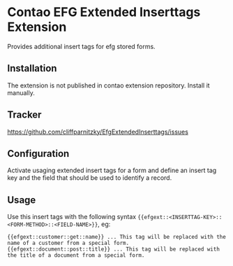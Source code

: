 Contao EFG Extended Inserttags Extension
========================================

Provides additional insert tags for efg stored forms. 


Installation
------------

The extension is not published in contao extension repository. Install it manually.


Tracker
-------

https://github.com/cliffparnitzky/EfgExtendedInserttags/issues

Configuration
-------------

Activate usaging extended insert tags for a form and define an insert tag key and the field that should be used to identify a record.

Usage
-----

Use this insert tags with the following syntax `{{efgext::<INSERTTAG-KEY>::<FORM-METHOD>::<FIELD-NAME>}}`, eg:

~~~~
{{efgext::customer::get::name}} ... This tag will be replaced with the name of a customer from a special form.
{{efgext::document::post::title}} ... This tag will be replaced with the title of a document from a special form.
~~~~
